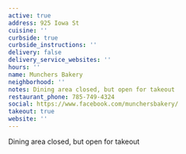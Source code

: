 ```yaml
---
active: true
address: 925 Iowa St
cuisine: ''
curbside: true
curbside_instructions: ''
delivery: false
delivery_service_websites: ''
hours: ''
name: Munchers Bakery
neighborhood: ''
notes: Dining area closed, but open for takeout
restaurant_phone: 785-749-4324
social: https://www.facebook.com/munchersbakery/
takeout: true
website: ''
---
```


Dining area closed, but open for takeout